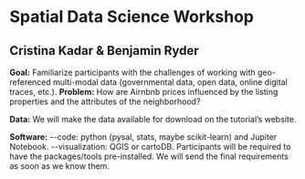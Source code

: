 # Spatial Data Science Workshop
## Cristina Kadar & Benjamin Ryder

**Goal:** Familiarize participants with the challenges of working with geo-referenced multi-modal data (governmental data, open data, online digital traces, etc.).
**Problem:** How are Airnbnb prices influenced by the listing properties and the attributes of the neighborhood?
 
**Data:** We will make the data available for download on the tutorial’s website.
 
**Software:**
--code: python (pysal, stats, maybe scikit-learn) and Jupiter Notebook.
--visualization: QGIS or cartoDB.
Participants will be required to have the packages/tools pre-installed. We will send the final requirements as soon as we know them.
